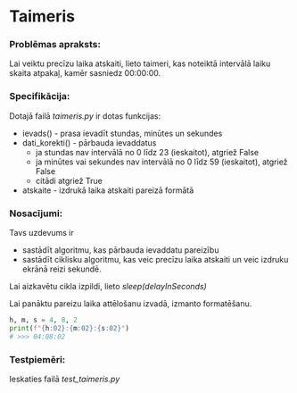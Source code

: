 # Taimeris
### Problēmas apraksts:<br>
Lai veiktu precīzu laika atskaiti, lieto taimeri, kas noteiktā intervālā laiku skaita atpakaļ, kamēr sasniedz 00:00:00.

### Specifikācija:<br>
Dotajā failā *taimeris.py* ir dotas funkcijas:
* ievads() - prasa ievadīt stundas, minūtes un sekundes 
* dati_korekti() - pārbauda ievaddatus
  * ja stundas nav intervālā no 0 līdz 23 (ieskaitot), atgriež False
  * ja minūtes vai sekundes nav intervālā no 0 līdz 59 (ieskaitot), atgriež False
  * citādi atgriež True
* atskaite - izdrukā laika atskaiti pareizā formātā

### Nosacījumi:<br>
Tavs uzdevums ir 
* sastādīt algoritmu, kas pārbauda ievaddatu pareizību
* sastādīt ciklisku algoritmu, kas veic precīzu laika atskaiti un veic izdruku ekrānā reizi sekundē.<br>

Lai aizkavētu cikla izpildi, lieto *sleep(delayInSeconds)*

Lai panāktu pareizu laika attēlošanu izvadā, izmanto formatēšanu.
~~~py
h, m, s = 4, 8, 2
print(f"{h:02}:{m:02}:{s:02}")
# >>> 04:08:02
~~~

### Testpiemēri:<br>
Ieskaties failā *test_taimeris.py*


